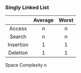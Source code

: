 
### Singly Linked List

|         |Average| Worst |
|:---:    |:---:  |:---:  |
|Access   |   n   |   n   |
|Search   |   n   |   n   |
|Insertion|   1   |   1   |
|Deletion |   1   |   1   |

Space Complexity n